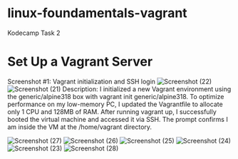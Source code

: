 # linux-foundamentals-vagrant
Kodecamp Task 2
# Set Up a Vagrant Server
Screenshot #1: Vagrant initialization and SSH login
![Screenshot (22)](https://github.com/user-attachments/assets/814345d2-debe-4ab6-97b8-3f028451dae1)
![Screenshot (21)](https://github.com/user-attachments/assets/aa396a9e-8514-474b-9861-e3d06b6caed8)
Description: I initialized a new Vagrant environment using the generic/alpine318 box with vagrant init generic/alpine318. To optimize performance on my low-memory PC, I updated the Vagrantfile to allocate only 1 CPU and 128MB of RAM. After running vagrant up, I successfully booted the virtual machine and accessed it via SSH. The prompt confirms I am inside the VM at the /home/vagrant directory.

![Screenshot (27)](https://github.com/user-attachments/assets/21c278c3-dad7-4734-b85c-ac1e60ff8eb7)
![Screenshot (26)](https://github.com/user-attachments/assets/dd5ff685-cc38-4e5d-808d-3634cd9c88e4)
![Screenshot (25)](https://github.com/user-attachments/assets/8cbed2dd-951b-4df9-a1cc-1a81f4d081be)
![Screenshot (24)](https://github.com/user-attachments/assets/3d202aa0-31a7-411c-a1af-7dbdc0b09368)
![Screenshot (23)](https://github.com/user-attachments/assets/c58a14f7-838f-4fe2-b639-079b75e07b43)
![Screenshot (28)](https://github.com/user-attachments/assets/6949dd9e-fbb9-4acf-bbec-3a735e8cc694)
